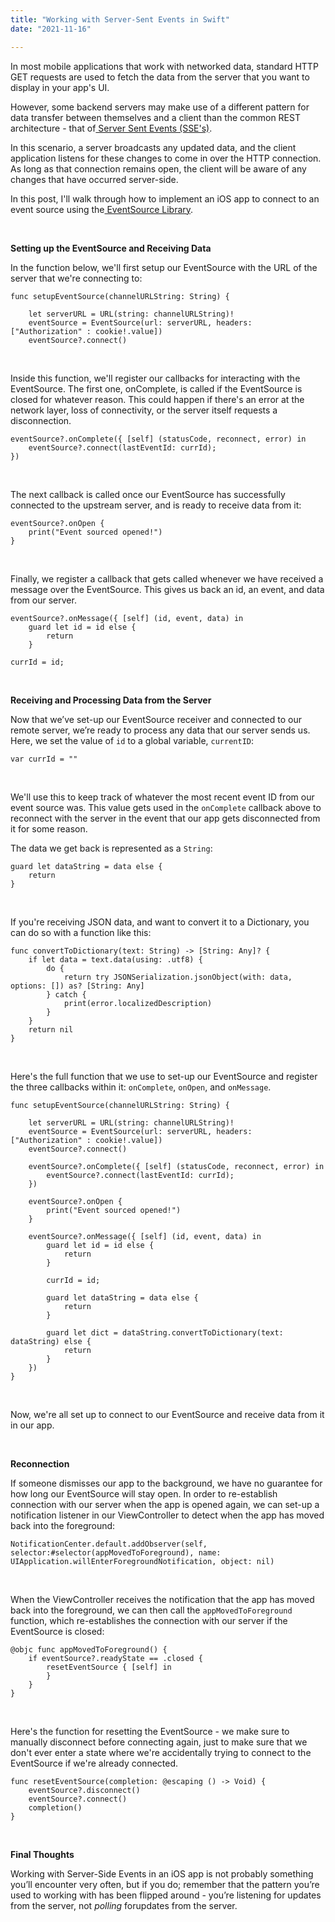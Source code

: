 ```yaml
---
title: "Working with Server-Sent Events in Swift"
date: "2021-11-16"

---
```




In most mobile applications that work with networked data, standard HTTP GET requests are used to fetch the data from the server that you want to display in your app's UI.

However, some backend servers may make use of a different pattern for data transfer between themselves and a client than the common REST architecture - that of[ Server Sent Events (SSE's)](https://en.wikipedia.org/wiki/Server-sent_events).

In this scenario, a server broadcasts any updated data, and the client application listens for these changes to come in over the HTTP connection. As long as that connection remains open, the client will be aware of any changes that have occurred server-side.

In this post, I'll walk through how to implement an iOS app to connect to an event source using the[ EventSource Library](https://github.com/inaka/EventSource).

&nbsp;

**Setting up the EventSource and Receiving Data**

In the function below, we'll first setup our EventSource with the URL of the server that we're connecting to:

```
func setupEventSource(channelURLString: String) {
        
	let serverURL = URL(string: channelURLString)!
	eventSource = EventSource(url: serverURL, headers: ["Authorization" : cookie!.value])
	eventSource?.connect()
```

&nbsp;

Inside this function, we'll register our callbacks for interacting with the EventSource. The first one, onComplete, is called if the EventSource is closed for whatever reason. This could happen if there's an error at the network layer, loss of connectivity, or the server itself requests a disconnection.

```
eventSource?.onComplete({ [self] (statusCode, reconnect, error) in
	eventSource?.connect(lastEventId: currId);
})
```

&nbsp;

The next callback is called once our EventSource has successfully connected to the upstream server, and is ready to receive data from it:

```
eventSource?.onOpen {
	print("Event sourced opened!")
}
```



&nbsp;

Finally, we register a callback that gets called whenever we have received a message over the EventSource. This gives us back an id, an event, and data from our server.

```
eventSource?.onMessage({ [self] (id, event, data) in
	guard let id = id else {
		return
	}
            
currId = id;
```

&nbsp;

**Receiving and Processing Data from the Server**

Now that we’ve set-up our EventSource receiver and connected to our remote server, we’re ready to process any data that our server sends us. Here, we set the value of `id` to a global variable, `currentID`:

```
var currId = ""
```

&nbsp;

We'll use this to keep track of whatever the most recent event ID from our event source was. This value gets used in the `onComplete` callback above to reconnect with the server in the event that our app gets disconnected from it for some reason.

The data we get back is represented as a `String`: 

```
guard let dataString = data else {
	return
}
```

&nbsp;

If you're receiving JSON data, and want to convert it to a Dictionary, you can do so with a function like this:

```
func convertToDictionary(text: String) -> [String: Any]? {
	if let data = text.data(using: .utf8) {
		do {
			return try JSONSerialization.jsonObject(with: data, options: []) as? [String: Any]
		} catch {
			print(error.localizedDescription)
		}
	}
	return nil
}
```

&nbsp;

Here's the full function that we use to set-up our EventSource and register the three callbacks within it: `onComplete`, `onOpen`, and `onMessage`.

```
func setupEventSource(channelURLString: String) {
        
	let serverURL = URL(string: channelURLString)!
	eventSource = EventSource(url: serverURL, headers: ["Authorization" : cookie!.value])
	eventSource?.connect()
        
	eventSource?.onComplete({ [self] (statusCode, reconnect, error) in
		eventSource?.connect(lastEventId: currId);
	})
        
	eventSource?.onOpen {
		print("Event sourced opened!")
	}
        
	eventSource?.onMessage({ [self] (id, event, data) in
		guard let id = id else {
			return
		}
            
		currId = id;
            
		guard let dataString = data else {
			return
		}
            
		guard let dict = dataString.convertToDictionary(text: dataString) else {
			return
		}
	})
}
```

&nbsp;

Now, we're all set up to connect to our EventSource and receive data from it in our app. 

&nbsp;

**Reconnection**

If someone dismisses our app to the background, we have no guarantee for how long our EventSource will stay open. In order to re-establish connection with our server when the app is opened again, we can set-up a notification listener in our ViewController to detect when the app has moved back into the foreground:

```
NotificationCenter.default.addObserver(self, selector:#selector(appMovedToForeground), name: UIApplication.willEnterForegroundNotification, object: nil)
```

&nbsp;

When the ViewController receives the notification that the app has moved back into the foreground, we can then call the `appMovedToForeground` function, which re-establishes the connection with our server if the EventSource is closed:

```
@objc func appMovedToForeground() {
	if eventSource?.readyState == .closed {
		resetEventSource { [self] in
		}
	}
}
```

&nbsp;

Here's the function for resetting the EventSource - we make sure to manually disconnect before connecting again, just to make sure that we don't ever enter a state where we're accidentally trying to connect to the EventSource if we're already connected.

```
func resetEventSource(completion: @escaping () -> Void) {
	eventSource?.disconnect()
	eventSource?.connect()
	completion()
}
```

&nbsp;

**Final Thoughts**

Working with Server-Side Events in an iOS app is not probably something you’ll encounter very often, but if you do; remember that the pattern you’re used to working with has been flipped around - you’re listening for updates from the server, not *polling* forupdates from the server. 
